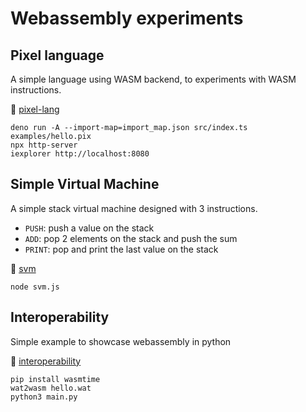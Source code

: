 # Webassembly experiments

## Pixel language

A simple language using WASM backend, to experiments with WASM instructions.

🔗 [pixel-lang](./pixel-lang/)

```shell
deno run -A --import-map=import_map.json src/index.ts examples/hello.pix
npx http-server
iexplorer http://localhost:8080
```

## Simple Virtual Machine

A simple stack virtual machine designed with 3 instructions.

- `PUSH`: push a value on the stack
- `ADD`: pop 2 elements on the stack and push the sum
- `PRINT`: pop and print the last value on the stack

🔗 [svm](./svm/)

```shell
node svm.js
```

## Interoperability

Simple example to showcase webassembly in python

🔗 [interoperability](./interoperability/)

```shell
pip install wasmtime
wat2wasm hello.wat
python3 main.py
```
